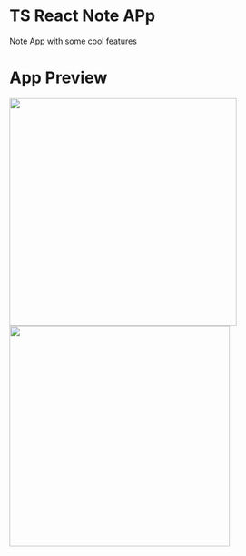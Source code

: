 # TS React Note APp
Note App with some cool features


# App Preview
<img width="400" src="https://github.com/merteldem1r/ts-note-app/assets/113149328/2858f2f4-7897-48ac-b780-25f3a649d913"> <img width="388" src="https://github.com/merteldem1r/ts-note-app/assets/113149328/da27939d-a6c4-4d4b-bdf3-17a53a3e22c1">
